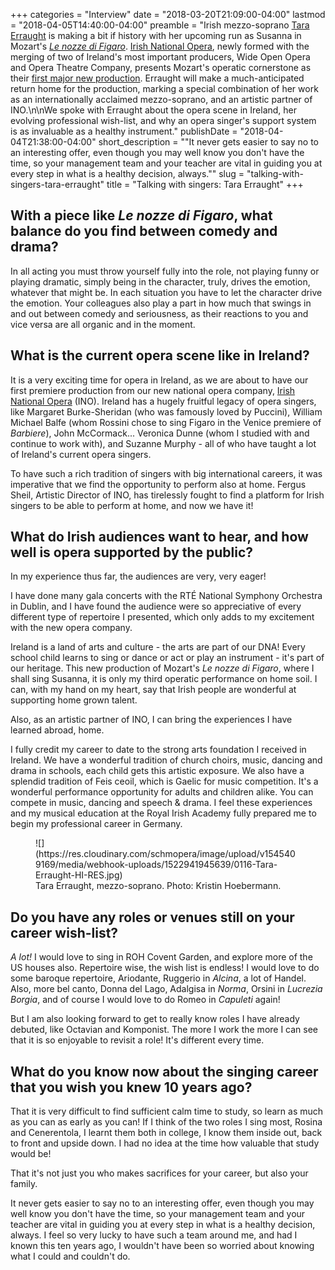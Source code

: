 +++
categories = "Interview"
date = "2018-03-20T21:09:00-04:00"
lastmod = "2018-04-05T14:40:00-04:00"
preamble = "Irish mezzo-soprano [Tara Erraught](/scene/companies/tara-erraught/) is making a bit if history with her upcoming run as Susanna in Mozart's [*Le nozze di Figaro*](http://www.irishnationalopera.ie/whats-on/current-upcoming-productions/the-marriage-of-figaro). [Irish National Opera](/scene/companies/irish-national-opera/), newly formed with the merging of two of Ireland's most important producers, Wide Open Opera and Opera Theatre Company, presents Mozart's operatic cornerstone as their [first major new production](http://www.irishnationalopera.ie/whats-on/current-upcoming-productions/the-marriage-of-figaro). Erraught will make a much-anticipated return home for the production, marking a special combination of her work as an internationally acclaimed mezzo-soprano, and an artistic partner of INO.\n\nWe spoke with Erraught about the opera scene in Ireland, her evolving professional wish-list, and why an opera singer's support system is as invaluable as a healthy instrument."
publishDate = "2018-04-04T21:38:00-04:00"
short_description = "&quot;It never gets easier to say no to an interesting offer, even though you may well know you don&#039;t have the time, so your management team and your teacher are vital in guiding you at every step in what is a healthy decision, always.&quot;"
slug = "talking-with-singers-tara-erraught"
title = "Talking with singers: Tara Erraught"
+++

## With a piece like *Le nozze di Figaro*, what balance do you find between comedy and drama?

In all acting you must throw yourself fully into the role, not playing funny or playing dramatic, simply being in the character, truly, drives the emotion, whatever that might be. In each situation you have to let the character drive the emotion. Your colleagues also play a part in how much that swings in and out between comedy and seriousness, as their reactions to you and vice versa are all organic and in the moment. 

## What is the current opera scene like in Ireland?

It is a very exciting time for opera in Ireland, as we are about to have our first premiere production from our new national opera company, [Irish National Opera](/scene/companies/irish-national-opera/) (INO). Ireland has a hugely fruitful legacy of opera singers, like Margaret Burke-Sheridan (who was famously loved by Puccini), William Michael Balfe (whom Rossini chose to sing Figaro in the Venice premiere of *Barbiere*), John McCormack... Veronica Dunne (whom I studied with and continue to work with), and Suzanne Murphy - all of who have taught a lot of Ireland's current opera singers. 

To have such a rich tradition of singers with big international careers, it was imperative that we find the opportunity to perform also at home. Fergus Sheil, Artistic Director of INO, has tirelessly fought to find a platform for Irish singers to be able to perform at home, and now we have it!

## What do Irish audiences want to hear, and how well is opera supported by the public?

In my experience thus far, the audiences are very, very eager!
 
I have done many gala concerts with the RTÉ National Symphony Orchestra in Dublin, and I have found the audience were so appreciative of every different type of repertoire I presented, which only adds to my excitement with the new opera company. 

Ireland is a land of arts and culture - the arts are part of our DNA! Every school child learns to sing or dance or act or play an instrument - it's part of our heritage. This new production of Mozart's *Le nozze di Figaro*, where I shall sing Susanna, it is only my third operatic performance on home soil. I can, with my hand on my heart, say that Irish people are wonderful at supporting home grown talent.

Also, as an artistic partner of INO, I can bring the experiences I have learned abroad, home.

I fully credit my career to date to the strong arts foundation I received in Ireland. We have a wonderful tradition of church choirs, music, dancing and drama in schools, each child gets this artistic exposure. We also have a splendid tradition of Feis ceoil, which is Gaelic for music competition. It's a wonderful performance opportunity for adults and children alike. You can compete in music, dancing and speech & drama. I feel these experiences and my musical education at the Royal Irish Academy fully prepared me to begin my professional career in Germany.

<figure data-type="image">
![](https://res.cloudinary.com/schmopera/image/upload/v1545409169/media/webhook-uploads/1522941945639/0116-Tara-Erraught-HI-RES.jpg)
<figcaption>Tara Erraught, mezzo-soprano. Photo: Kristin Hoebermann.</figcaption>
</figure>

## Do you have any roles or venues still on your career wish-list?

*A lot!* I would love to sing in ROH Covent Garden, and explore more of the US houses also. Repertoire wise, the wish list is endless! I would love to do some baroque repertoire, Ariodante, Ruggerio in *Alcina*, a lot of Handel. Also, more bel canto, Donna del Lago, Adalgisa in *Norma*, Orsini in *Lucrezia Borgia*, and of course I would love to do Romeo in *Capuleti* again! 

But I am also looking forward to get to really know roles I have already debuted, like Octavian and Komponist. The more I work the more I can see that it is so enjoyable to revisit a role! It's different every time.

## What do you know now about the singing career that you wish you knew 10 years ago?

That it is very difficult to find sufficient calm time to study, so learn as much as you can as early as you can! If I think of the two roles I sing most, Rosina and Cenerentola, I learnt them both in college, I know them inside out, back to front and upside down. I had no idea at the time how valuable that study would be!

That it's not just you who makes sacrifices for your career, but also your family.

It never gets easier to say no to an interesting offer, even though you may well know you don't have the time, so your management team and your teacher are vital in guiding you at every step in what is a healthy decision, always. I feel so very lucky to have such a team around me, and had I known this ten years ago, I wouldn't have been so worried about knowing what I could and couldn't do.
